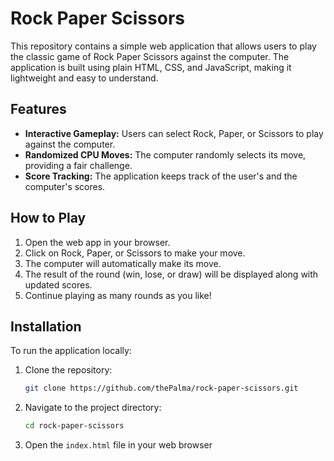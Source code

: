 # Rock Paper Scissors

This repository contains a simple web application that allows users to play the classic game of Rock Paper Scissors against the computer. The application is built using plain HTML, CSS, and JavaScript, making it lightweight and easy to understand.

## Features

- **Interactive Gameplay:** Users can select Rock, Paper, or Scissors to play against the computer.
- **Randomized CPU Moves:** The computer randomly selects its move, providing a fair challenge.
- **Score Tracking:** The application keeps track of the user's and the computer's scores.

## How to Play

1. Open the web app in your browser.
2. Click on Rock, Paper, or Scissors to make your move.
3. The computer will automatically make its move.
4. The result of the round (win, lose, or draw) will be displayed along with updated scores.
5. Continue playing as many rounds as you like!

## Installation

To run the application locally:

1. Clone the repository:

   ```sh
   git clone https://github.com/thePalma/rock-paper-scissors.git
   ```

2. Navigate to the project directory:

   ```sh
   cd rock-paper-scissors
   ```

3. Open the `index.html` file in your web browser
